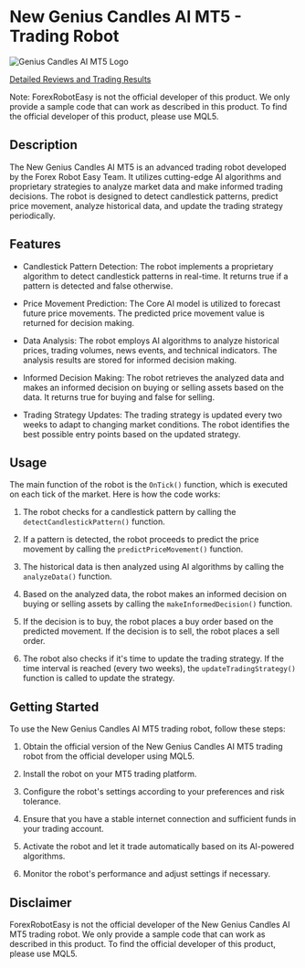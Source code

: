 # New Genius Candles AI MT5 - Trading Robot

![Genius Candles AI MT5 Logo](https://forexroboteasy.com/wp-content/uploads/2021/08/genius-candles-ai-mt5-logo.jpg)

[Detailed Reviews and Trading Results](https://forexroboteasy.com/forex-robot-review/genius-candles-ai-mt5-review-fast-forex-trading-with-core-ai/)

Note: ForexRobotEasy is not the official developer of this product. We only provide a sample code that can work as described in this product. To find the official developer of this product, please use MQL5.

## Description

The New Genius Candles AI MT5 is an advanced trading robot developed by the Forex Robot Easy Team. It utilizes cutting-edge AI algorithms and proprietary strategies to analyze market data and make informed trading decisions. The robot is designed to detect candlestick patterns, predict price movement, analyze historical data, and update the trading strategy periodically.

## Features

- Candlestick Pattern Detection: The robot implements a proprietary algorithm to detect candlestick patterns in real-time. It returns true if a pattern is detected and false otherwise.

- Price Movement Prediction: The Core AI model is utilized to forecast future price movements. The predicted price movement value is returned for decision making.

- Data Analysis: The robot employs AI algorithms to analyze historical prices, trading volumes, news events, and technical indicators. The analysis results are stored for informed decision making.

- Informed Decision Making: The robot retrieves the analyzed data and makes an informed decision on buying or selling assets based on the data. It returns true for buying and false for selling.

- Trading Strategy Updates: The trading strategy is updated every two weeks to adapt to changing market conditions. The robot identifies the best possible entry points based on the updated strategy.

## Usage

The main function of the robot is the `OnTick()` function, which is executed on each tick of the market. Here is how the code works:

1. The robot checks for a candlestick pattern by calling the `detectCandlestickPattern()` function.

2. If a pattern is detected, the robot proceeds to predict the price movement by calling the `predictPriceMovement()` function.

3. The historical data is then analyzed using AI algorithms by calling the `analyzeData()` function.

4. Based on the analyzed data, the robot makes an informed decision on buying or selling assets by calling the `makeInformedDecision()` function.

5. If the decision is to buy, the robot places a buy order based on the predicted movement. If the decision is to sell, the robot places a sell order.

6. The robot also checks if it's time to update the trading strategy. If the time interval is reached (every two weeks), the `updateTradingStrategy()` function is called to update the strategy.

## Getting Started

To use the New Genius Candles AI MT5 trading robot, follow these steps:

1. Obtain the official version of the New Genius Candles AI MT5 trading robot from the official developer using MQL5.

2. Install the robot on your MT5 trading platform.

3. Configure the robot's settings according to your preferences and risk tolerance.

4. Ensure that you have a stable internet connection and sufficient funds in your trading account.

5. Activate the robot and let it trade automatically based on its AI-powered algorithms.

6. Monitor the robot's performance and adjust settings if necessary.

## Disclaimer

ForexRobotEasy is not the official developer of the New Genius Candles AI MT5 trading robot. We only provide a sample code that can work as described in this product. To find the official developer of this product, please use MQL5.
